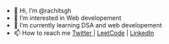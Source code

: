 - 👋 Hi, I’m @rachitsgh
- 👀 I’m interested in Web developement
- 🌱 I’m currently learning DSA and web developement
- 📫 How to reach me [Twitter ](https://twitter.com/Rachitpat2) | [LeetCode](https://leetcode.com/rachitpat/) | [LinkedIn](https://www.linkedin.com/in/rachit-pathak-977228236/)

<!---
rachitsgh/rachitsgh is a ✨ special ✨ repository because its `README.md` (this file) appears on your GitHub profile.
You can click the Preview link to take a look at your changes.
--->
